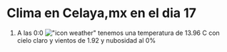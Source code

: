 # Clima en Celaya,mx en el dia 17

1. A las 0:0 !["icon weather"](http://openweathermap.org/img/w/01n.png) tenemos una temperatura de 13.96 C con cielo claro y  vientos de 1.92 y nubosidad al 0%
